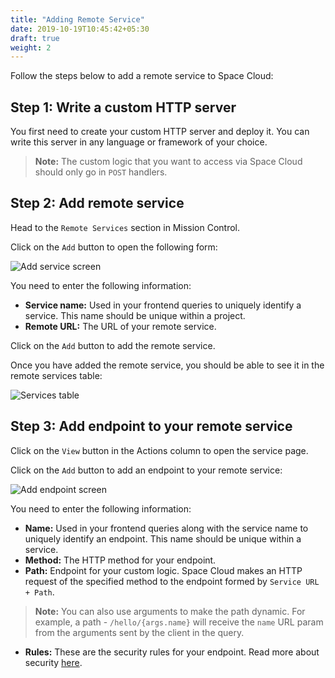 ```yaml
---
title: "Adding Remote Service"
date: 2019-10-19T10:45:42+05:30
draft: true
weight: 2
---
```


Follow the steps below to add a remote service to Space Cloud:

## Step 1: Write a custom HTTP server

You first need to create your custom HTTP server and deploy it. You can write this server in any language or framework of your choice. 

> **Note:** The custom logic that you want to access via Space Cloud should only go in `POST` handlers.

## Step 2: Add remote service

Head to the `Remote Services` section in Mission Control.

Click on the `Add` button to open the following form:

![Add service screen](/images/screenshots/add-service.png)

You need to enter the following information:

- **Service name:** Used in your frontend queries to uniquely identify a service. This name should be unique within a project.
- **Remote URL:** The URL of your remote service.

Click on the `Add` button to add the remote service. 

Once you have added the remote service, you should be able to see it in the remote services table:

![Services table](/images/screenshots/services.png)

## Step 3: Add endpoint to your remote service

Click on the `View` button in the Actions column to open the service page.

Click on the `Add` button to add an endpoint to your remote service:

![Add endpoint screen](/images/screenshots/add-endpoint.png)

You need to enter the following information:

- **Name:** Used in your frontend queries along with the service name to uniquely identify an endpoint. This name should be unique within a service. 
- **Method:** The HTTP method for your endpoint.
- **Path:** Endpoint for your custom logic. Space Cloud makes an HTTP request of the specified method to the endpoint formed by `Service URL + Path`.

> **Note:** You can also use arguments to make the path dynamic. For example, a path - `/hello/{args.name}` will receive the `name` URL param from the arguments sent by the client in the query.

- **Rules:** These are the security rules for your endpoint. Read more about security [here](/auth/authorization).
